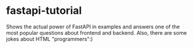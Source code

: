 # fastapi-tutorial
Shows the actual power of FastAPI in examples and answers one of the most popular questions about frontend and backend.
Also, there are some jokes about HTML "programmers":)
